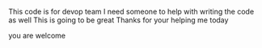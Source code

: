 This code is for devop team
I need someone to help with writing the code as well
This is going to be great
Thanks for your helping me today


you are welcome
